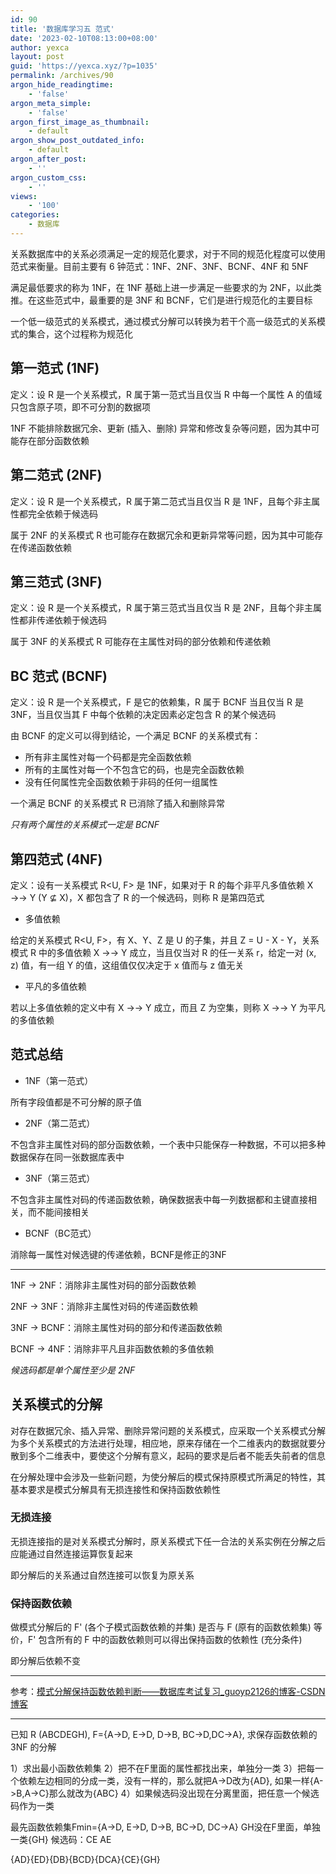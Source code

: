 ```yaml
---
id: 90
title: '数据库学习五 范式'
date: '2023-02-10T08:13:00+08:00'
author: yexca
layout: post
guid: 'https://yexca.xyz/?p=1035'
permalink: /archives/90
argon_hide_readingtime:
    - 'false'
argon_meta_simple:
    - 'false'
argon_first_image_as_thumbnail:
    - default
argon_show_post_outdated_info:
    - default
argon_after_post:
    - ''
argon_custom_css:
    - ''
views:
    - '100'
categories:
    - 数据库
---
```


关系数据库中的关系必须满足一定的规范化要求，对于不同的规范化程度可以使用范式来衡量。目前主要有 6 钟范式：1NF、2NF、3NF、BCNF、4NF 和 5NF

满足最低要求的称为 1NF，在 1NF 基础上进一步满足一些要求的为 2NF，以此类推。在这些范式中，最重要的是 3NF 和 BCNF，它们是进行规范化的主要目标

一个低一级范式的关系模式，通过模式分解可以转换为若干个高一级范式的关系模式的集合，这个过程称为规范化

## 第一范式 (1NF)

定义：设 R 是一个关系模式，R 属于第一范式当且仅当 R 中每一个属性 A 的值域只包含原子项，即不可分割的数据项

1NF 不能排除数据冗余、更新 (插入、删除) 异常和修改复杂等问题，因为其中可能存在部分函数依赖

## 第二范式 (2NF)

定义：设 R 是一个关系模式，R 属于第二范式当且仅当 R 是 1NF，且每个非主属性都完全依赖于候选码

属于 2NF 的关系模式 R 也可能存在数据冗余和更新异常等问题，因为其中可能存在传递函数依赖

## 第三范式 (3NF)

定义：设 R 是一个关系模式，R 属于第三范式当且仅当 R 是 2NF，且每个非主属性都非传递依赖于候选码

属于 3NF 的关系模式 R 可能存在主属性对码的部分依赖和传递依赖

## BC 范式 (BCNF)

定义：设 R 是一个关系模式，F 是它的依赖集，R 属于 BCNF 当且仅当 R 是 3NF，当且仅当其 F 中每个依赖的决定因素必定包含 R 的某个候选码

由 BCNF 的定义可以得到结论，一个满足 BCNF 的关系模式有：

* 所有非主属性对每一个码都是完全函数依赖
* 所有的主属性对每一个不包含它的码，也是完全函数依赖
* 没有任何属性完全函数依赖于非码的任何一组属性

一个满足 BCNF 的关系模式 R 已消除了插入和删除异常

*只有两个属性的关系模式一定是 BCNF*

## 第四范式 (4NF)

定义：设有一关系模式 R<U, F> 是 1NF，如果对于 R 的每个非平凡多值依赖 X →→ Y (Y ⊈ X)，X 都包含了 R 的一个候选码，则称 R 是第四范式

* 多值依赖

给定的关系模式 R<U, F>，有 X、Y、Z 是 U 的子集，并且 Z = U - X - Y，关系模式 R 中的多值依赖 X →→ Y 成立，当且仅当对 R 的任一关系 r，给定一对 (x, z) 值，有一组 Y 的值，这组值仅仅决定于 x 值而与 z 值无关

* 平凡的多值依赖

若以上多值依赖的定义中有 X →→ Y 成立，而且 Z 为空集，则称 X →→ Y 为平凡的多值依赖

## 范式总结

* 1NF（第一范式）

所有字段值都是不可分解的原子值

* 2NF（第二范式）

不包含非主属性对码的部分函数依赖，一个表中只能保存一种数据，不可以把多种数据保存在同一张数据库表中

* 3NF（第三范式）

不包含非主属性对码的传递函数依赖，确保数据表中每一列数据都和主键直接相关，而不能间接相关

* BCNF（BC范式）

消除每一属性对候选键的传递依赖，BCNF是修正的3NF

---

1NF → 2NF：消除非主属性对码的部分函数依赖

2NF → 3NF：消除非主属性对码的传递函数依赖

3NF → BCNF：消除主属性对码的部分和传递函数依赖

BCNF → 4NF：消除非平凡且非函数依赖的多值依赖

*候选码都是单个属性至少是 2NF*

## 关系模式的分解

对存在数据冗余、插入异常、删除异常问题的关系模式，应采取一个关系模式分解为多个关系模式的方法进行处理，相应地，原来存储在一个二维表内的数据就要分散到多个二维表中，要使这个分解有意义，起码的要求是后者不能丢失前者的信息

在分解处理中会涉及一些新问题，为使分解后的模式保持原模式所满足的特性，其基本要求是模式分解具有无损连接性和保持函数依赖性

### 无损连接

无损连接指的是对关系模式分解时，原关系模式下任一合法的关系实例在分解之后应能通过自然连接运算恢复起来

即分解后的关系通过自然连接可以恢复为原关系

### 保持函数依赖

做模式分解后的 F' (各个子模式函数依赖的并集) 是否与 F (原有的函数依赖集) 等价，F' 包含所有的 F 中的函数依赖则可以得出保持函数的依赖性 (充分条件)

即分解后依赖不变

---

参考：[模式分解保持函数依赖判断——数据库考试复习_guoyp2126的博客-CSDN博客](https://blog.csdn.net/guoyp2126/article/details/116277598)

---

已知 R (ABCDEGH), F={A->D, E->D, D->B, BC->D,DC->A}, 求保存函数依赖的 3NF 的分解

1）求出最小函数依赖集
2）把不在F里面的属性都找出来，单独分一类
3）把每一个依赖左边相同的分成一类，没有一样的，那么就把A->D改为{AD}, 如果一样{A->B,A->C}那么就改为{ABC}
4）如果候选码没出现在分离里面，把任意一个候选码作为一类

最先函数依赖集Fmin={A->D, E->D, D->B, BC->D, DC->A}
GH没在F里面，单独一类{GH}
候选码：CE
AE

{AD}{ED}{DB}{BCD}{DCA}{CE}{GH}